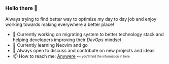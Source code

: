 ### Hello there 👋

Always trying to find better way to optimize my day to day job and enjoy working towards making everywhere a better place!

- 🔭 Currently working on migrating system to better technology stack and helping developers improving their _DevOps_ mindset
- 🌱 Currently learning Neovim and go
- 💬 Always open to discuss and contribute on new projects and ideas
- 📫 How to reach me: [Anywere](https://nicolasbazinet.net)  <sub><sup><-- you'll find the information in here</sup></sub>
 
